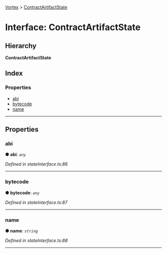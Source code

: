 [Vortex](../README.md) > [ContractArtifactState](../interfaces/contractartifactstate.md)

# Interface: ContractArtifactState

## Hierarchy

**ContractArtifactState**

## Index

### Properties

* [abi](contractartifactstate.md#abi)
* [bytecode](contractartifactstate.md#bytecode)
* [name](contractartifactstate.md#name)

---

## Properties

<a id="abi"></a>

###  abi

**● abi**: *`any`*

*Defined in stateInterface.ts:86*

___
<a id="bytecode"></a>

###  bytecode

**● bytecode**: *`any`*

*Defined in stateInterface.ts:87*

___
<a id="name"></a>

###  name

**● name**: *`string`*

*Defined in stateInterface.ts:88*

___


